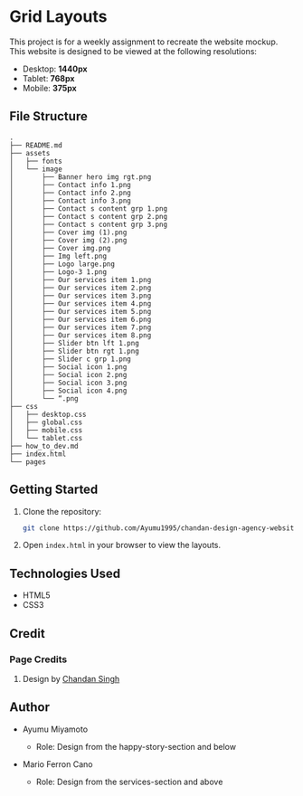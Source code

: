 # Grid Layouts

This project is for a weekly assignment to recreate the website mockup.
This website is designed to be viewed at the following resolutions:

- Desktop: **1440px**
- Tablet: **768px**
- Mobile: **375px**

## File Structure

```
.
├── README.md
├── assets
│   ├── fonts
│   └── image
│       ├── Banner hero img rgt.png
│       ├── Contact info 1.png
│       ├── Contact info 2.png
│       ├── Contact info 3.png
│       ├── Contact s content grp 1.png
│       ├── Contact s content grp 2.png
│       ├── Contact s content grp 3.png
│       ├── Cover img (1).png
│       ├── Cover img (2).png
│       ├── Cover img.png
│       ├── Img left.png
│       ├── Logo large.png
│       ├── Logo-3 1.png
│       ├── Our services item 1.png
│       ├── Our services item 2.png
│       ├── Our services item 3.png
│       ├── Our services item 4.png
│       ├── Our services item 5.png
│       ├── Our services item 6.png
│       ├── Our services item 7.png
│       ├── Our services item 8.png
│       ├── Slider btn lft 1.png
│       ├── Slider btn rgt 1.png
│       ├── Slider c grp 1.png
│       ├── Social icon 1.png
│       ├── Social icon 2.png
│       ├── Social icon 3.png
│       ├── Social icon 4.png
│       └── “.png
├── css
│   ├── desktop.css
│   ├── global.css
│   ├── mobile.css
│   └── tablet.css
├── how_to_dev.md
├── index.html
└── pages
```

## Getting Started

1. Clone the repository:
   ```sh
   git clone https://github.com/Ayumu1995/chandan-design-agency-website
   ```
2. Open `index.html` in your browser to view the layouts.

## Technologies Used

- HTML5
- CSS3

## Credit

### Page Credits

1. Design by [Chandan Singh](https://www.figma.com/community/file/1108999686959099021)

## Author

- Ayumu Miyamoto

  - Role: Design from the happy-story-section and below

- Mario Ferron Cano

  - Role: Design from the services-section and above
